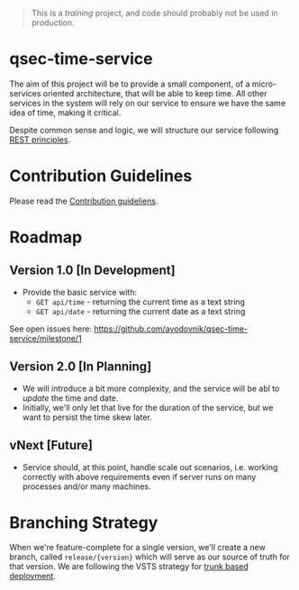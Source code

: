 > This is a _training_ project, and code should probably not be used in production.

# qsec-time-service
The aim of this project will be to provide a small component, of a micro-services oriented architecture, that will be able to keep time. All other services in the system will rely on our service to ensure we have the same idea of time, making it critical. 

Despite common sense and logic, we will structure our service following [REST principles](https://codeplanet.io/principles-good-restful-api-design/). 

# Contribution Guidelines 
Please read the [Contribution guideliens](CONTRIBUTING.md).

# Roadmap

## Version 1.0 [In Development]
* Provide the basic service with:
    * `GET api/time` - returning the current time as a text string
    * `GET api/date` - returning the current date as a text string

See open issues here: https://github.com/avodovnik/qsec-time-service/milestone/1

## Version 2.0 [In Planning]

* We will introduce a bit more complexity, and the service will be abl to _update_ the time and date.
* Initially, we'll only let that live for the duration of the service, but we want to persist the time skew later.

## vNext [Future]
* Service should, at this point, handle scale out scenarios, i.e. working correctly with above requirements even if server runs on many processes and/or many machines.

# Branching Strategy
When we're feature-complete for a single version, we'll create a new branch, called `release/{version}` which will serve as our source of truth for that version. We are following the VSTS strategy for [trunk based deployment](https://docs.microsoft.com/en-gb/azure/devops/repos/git/git-branching-guidance?view=vsts).
